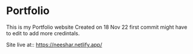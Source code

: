 # Portfolio
This is my Portfolio website
Created on 18 Nov 22 first commit might have to edit to add more credintals. 

Site live at::
https://neeshar.netlify.app/
